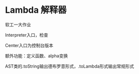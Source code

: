# Lambda 解释器

软工一大作业

Interpreter入口，检查

Center入口为控制台版本

额外功能：定义函数、alpha变换

AST类的.toString输出德布罗意形式，.toLambda形式输出常规形式

